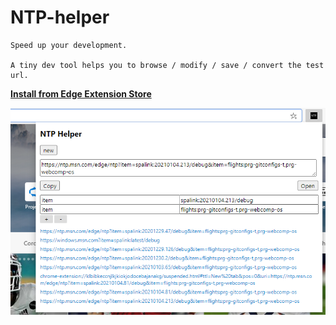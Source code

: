 # NTP-helper

```
Speed up your development.

A tiny dev tool helps you to browse / modify / save / convert the test url.
```

[**Install from Edge Extension Store**](https://microsoftedge.microsoft.com/addons/detail/ntp-helper/aapekjkggfgmhhkfiaaedglpmnppjcaj)



![](./screenshot.png)
